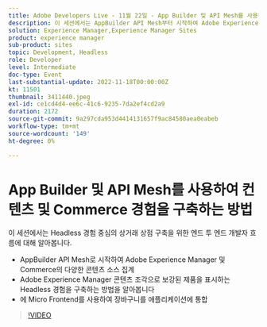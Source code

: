 ```yaml
---
title: Adobe Developers Live - 11월 22일 - App Builder 및 API Mesh를 사용하여 콘텐츠 및 Commerce 경험을 구축하는 방법
description: 이 세션에서는 AppBuilder API Mesh부터 시작하여 Adobe Experience Manager 및 Commerce의 다양한 콘텐츠 소스를 집계하는 헤드리스 경험 기반 상거래 상점 구축을 위한 엔드 투 엔드 개발자 플로우에 대해 알아봅니다. 헤드리스 경험을 구축하는 방법 알아보기 - Adobe Experience Manager 콘텐츠 조각으로 강화된 제품 표시 Micro Frontend를 사용하여 장바구니를 애플리케이션에 통합합니다.
solution: Experience Manager,Experience Manager Sites
product: experience manager
sub-product: sites
topic: Development, Headless
role: Developer
level: Intermediate
doc-type: Event
last-substantial-update: 2022-11-18T00:00:00Z
kt: 11501
thumbnail: 3411440.jpeg
exl-id: ce1cd4d4-ee6c-41c6-9235-7da2ef4cd2a9
duration: 2172
source-git-commit: 9a297cda953d4414131657f9ac84580aea0eabeb
workflow-type: tm+mt
source-wordcount: '149'
ht-degree: 0%

---
```


# App Builder 및 API Mesh를 사용하여 컨텐츠 및 Commerce 경험을 구축하는 방법

이 세션에서는 Headless 경험 중심의 상거래 상점 구축을 위한 엔드 투 엔드 개발자 흐름에 대해 알아봅니다.

* AppBuilder API Mesh로 시작하여 Adobe Experience Manager 및 Commerce의 다양한 콘텐츠 소스 집계
* Adobe Experience Manager 콘텐츠 조각으로 보강된 제품을 표시하는 Headless 경험을 구축하는 방법을 알아봅니다
* 에 Micro Frontend를 사용하여 장바구니를 애플리케이션에 통합

>[!VIDEO](https://video.tv.adobe.com/v/3411440/?quality=12&learn=on)
